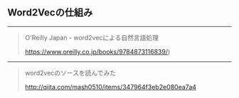 ## Word2Vecの仕組み

---
> O'Reilly Japan - word2vecによる自然言語処理
>
> https://www.oreilly.co.jp/books/9784873116839/)

---
> word2vecのソースを読んでみた
>
> http://qiita.com/mash0510/items/347964f3eb2e080ea7a4
